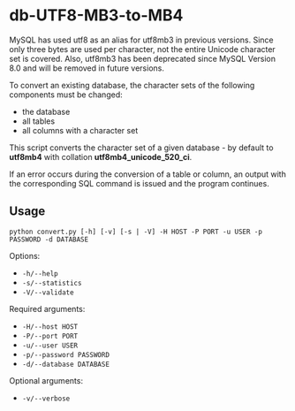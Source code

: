 # db-UTF8-MB3-to-MB4

MySQL has used utf8 as an alias for utf8mb3 in previous versions. Since only three bytes are used per character, not the entire Unicode character set is covered. Also, utf8mb3 has been deprecated since MySQL Version 8.0 and will be removed in future versions.

To convert an existing database, the character sets of the following components must be changed:

- the database
- all tables
- all columns with a character set

This script converts the character set of a given database - by default to **utf8mb4** with collation **utf8mb4_unicode_520_ci**.

If an error occurs during the conversion of a table or column, an output with the corresponding SQL command is issued and the program continues. 

## Usage

```
python convert.py [-h] [-v] [-s | -V] -H HOST -P PORT -u USER -p PASSWORD -d DATABASE
```

Options:
- `-h/--help`
- `-s/--statistics`
- `-V/--validate`

Required arguments:
- `-H/--host HOST`
- `-P/--port PORT`
- `-u/--user USER`
- `-p/--password PASSWORD`
- `-d/--database DATABASE`

Optional arguments:
- `-v/--verbose`

